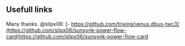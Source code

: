 

## Usefull links
Many thanks. @slipx06:
[- https://github.com/trixing/venus.dbus-twc3](https://github.com/slipx06/sunsynk-power-flow-card)https://github.com/slipx06/sunsynk-power-flow-card
